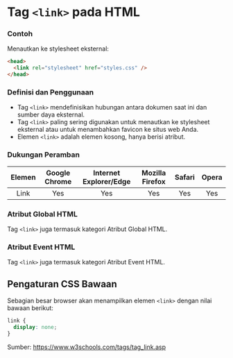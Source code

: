 # Tag `<link>` pada HTML

### Contoh

Menautkan ke stylesheet eksternal:

```html
<head>
  <link rel="stylesheet" href="styles.css" />
</head>
```

### Definisi dan Penggunaan

- Tag `<link>` mendefinisikan hubungan antara dokumen saat ini dan sumber daya eksternal.
- Tag `<link>` paling sering digunakan untuk menautkan ke stylesheet eksternal atau untuk menambahkan favicon ke situs web Anda.
- Elemen `<link>` adalah elemen kosong, hanya berisi atribut.

### Dukungan Peramban

| Elemen | Google Chrome | Internet Explorer/Edge | Mozilla Firefox | Safari | Opera |
| :----: | :-----------: | :--------------------: | :-------------: | :----: | :---: |
|  Link  |      Yes      |          Yes           |       Yes       |  Yes   |  Yes  |

### Atribut Global HTML
Tag `<link>` juga termasuk kategori Atribut Global HTML.

### Atribut Event HTML
Tag `<link>` juga termasuk kategori Atribut Event HTML.

## Pengaturan CSS Bawaan

Sebagian besar browser akan menampilkan elemen `<link>` dengan nilai bawaan berikut:

```css
link {
  display: none;
}
```

Sumber: https://www.w3schools.com/tags/tag_link.asp
